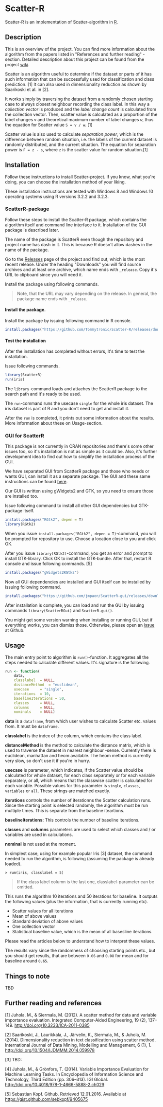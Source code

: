 # Scatter-R

Scatter-R is an implementation of Scatter-algorithm in [R](https://r-project.org).

## Description

This is an overview of the project. You can find more information about the algorithm from the papers listed in "References and further reading" -section. Detailed description about this project can be found from the project [wiki](https://github.com/Tommytronic/Scatter-R/wiki).

Scatter is an algorithm useful to determine if the dataset or parts of it has such information that can be successfully used for classification and class prediction. [1] It can also used in dimensionality reduction as shown by Saarikoski et al. in [2].

It works simply by traversing the dataset from a randomly chosen starting case to always closest neighbour recording the class label. In this way a *collection vector* is produced and the *label change count* is calculated from the collection vector. Then, scatter value is calculated as a proportion of the label changes `v` and theoretical maximum number of label changes `w`, thus the equation for Scatter value `S = v / w`. [1]

Scatter value is also used to calculate *separation power*, which is the difference between random situation, i.e. the labels of the current dataset is randomly distributed, and the current situation. The equation for separation power is `F = z - s`, where `z` is the scatter value for random situation.[1]

## Installation

Follow these instructions to install Scatter-project. If you know, what you're doing, you can choose the installation method of your liking.

These installation instructions are tested with Windows 8 and Windows 10 operating systems using R versions 3.2.2 and 3.2.3.

### ScatterR-package

Follow these steps to install the Scatter-R package, which contains the algorithm itself and command line interface to it. Installation of the GUI package is described later.

The name of the package is ScatterR even though the repository and project name has dash in it. This is because R doesn't allow dashes in the name of the package.

Go to the [Releases](https://github.com/Tommytronic/Scatter-R/releases) page of the project and find out, which is the most recent release. Under the heading "Downloads" you will find source archives and at least one archive, which name ends with `_release`. Copy it's URL to clipboard since you will need it.

Install the package using following commands.

> Note, that the URL may vary depending on the release. In general, the package name ends with `_release`.

#### Install the package.

Install the package by issuing following command in R console.

```R
install.packages("https://github.com/Tommytronic/Scatter-R/releases/download/v1.1/ScatterR_1.1_release.tar.gz", repos = NULL, method = "libcurl")
```

#### Test the installation

After the installation has completed without errors, it's time to test the installation.

Issue following commands.

```R
library(ScatterR)
run(iris)
```

The `library`-command loads and attaches the ScatterR package to the search path and it's ready to be used.

The `run`-command runs the usecase `single` for the whole iris dataset. The iris dataset is part of R and you don't need to get and install it.

After the `run` is completed, it prints out some information about the results. More information about these on Usage-section.

### GUI for ScatterR

This package is not currently in CRAN repositories and there's some other issues too, so it's installation is not as simple as it could be. Also, it's further development idea to find out how to simplify the installation process of the GUI.

We have separated GUI from ScatterR package and those who needs or wants GUI, can install it as a separate package. The GUI and these same instructions can be found [here](https://github.com/jmpaon/scatterr-gui).

Our GUI is written using gWidgets2 and GTK, so you need to ensure those are installed too.

Issue following command to install all other GUI dependencies but GTK-package itself.

```R
install.packages("RGtk2", depen = T)
library(RGtk2)
```

When you issue `install.packages("RGtk2", depen = T)`-command, you will be prompted for repository to use. Choose a location close to you and click OK.

After you issue `library(RGtk2)`-command, you get an error and prompt to install GTK-library. Click OK to install the GTK-bundle. After that, restart R console and issue following commands. [5]

```R
install.packages("gWidgets2RGtk2")
```

Now all GUI dependencies are installed and GUI itself can be installed by issuing following command.

```R
install.packages("https://github.com/jmpaon/ScatterR-gui/releases/download/v1.0/ScatterRGui_1.0_release.tar.gz", repos = NULL, method = "libcurl")
```

After installation is complete, you can load and run the GUI by issuing commands `library(ScatterRGui)` and `ScatterR.gui()`.

You might get some version warning when installing or running GUI, but if everything works, you can dismiss those. Otherwise, please open an [issue](https://github.com/jmpaon/ScatterR-gui/issues) at Github.

## Usage

The main entry point to algorithm is `run()`-function. It aggregates all the steps needed to calculate different values. It's signature is the following.

```R
run <- function(
    data,
    classlabel  = NULL,
    distanceMethod  = "euclidean",
    usecase     = "single",
    iterations  = 10,
    baselineIterations = 50,
    classes     = NULL,
    columns     = NULL,
    nominals    = NULL)
```

**data** is a `dataframe`, from which user wishes to calculate Scatter etc. values from. It must be `dataframe`.

**classlabel** is the index of the column, which contains the class label.

**distanceMethod** is the method to calculate the distance matrix, which is used to traverse the dataset in nearest neighbour -sense. Currently there is euclidean, manhattan and heom available. The heom method is currently very slow, so don't use it if you're in hurry.

**usecase** is parameter, which indicates, if the Scatter value should be calculated for whole dataset, for each class separately or for each variable separately, or all, which means that the classwise scatter is calculated for each variable. Possible values for this parameter is `single`, `classes`, `variables` or `all`. These strings are matched exactly.

**iterations** controls the number of iterationns the Scatter calculation runs. Since the starting point is selected randomly, the algorithm must be run multiple times. This is separate from the baseline iteartions.

**baselineIterations:** This controls the number of baseline iterations.

**classes** and **columns** parameters are used to select which classes and / or variables are used in calculations.

**nominal** is not used at the moment.

In simplest case, using for example popular Iris [3] dataset, the command needed to run the algorithm, is following (assuming the package is already loaded).

```
> run(iris, classlabel = 5)
```

> If the class label column is the last one, classlabel-parameter can be omitted.

This runs the algorithm 10 iterations and 50 iterations for baseline. It outputs the following values (plus the information, that is currently running etc).

- Scatter values for all iterations
- Mean of above values
- Standard deviation of above values
- One collection vector
- Statistical baseline value, which is the mean of all basesline iterations

Please read the articles below to understand how to interpret these values.

The results vary since the randomness of choosing starting points etc., but you should get results, that are between `0.06` and `0.08` for mean and for baseline around `0.65`.

## Things to note

TBD

## Further reading and references

[1] Juhola, M., & Siermala, M. (2012). A scatter method for data and variable importance evaluation. Integrated Computer-Aided Engineering, 19 (2), 137–149. http://doi.org/10.3233/ICA-2011-0385

[2] Saarikoski, J., Laurikkala, J., Järvelin, K., Siermala, M., & Juhola, M. (2014). Dimensionality reduction in text classification using scatter method. International Journal of Data Mining, Modelling and Management, 6 (1), 1. http://doi.org/10.1504/IJDMMM.2014.059978

[3] TBD:

[4] Juhola, M., & Grönfors, T. (2014). Variable Importance Evaluation for Machine Learning Tasks. In Encyclopedia of Information Science and Technology, Third Edition (pp. 306–313). IGI Global. http://doi.org/10.4018/978-1-4666-5888-2.ch029

[5] Sebastian Kopf. Github. Retrieved 12.01.2016. Available at https://gist.github.com/sebkopf/9405675

